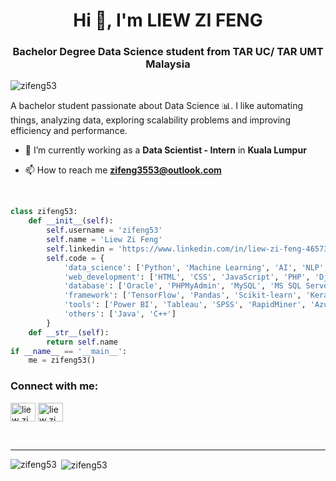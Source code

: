 <h1 align="center">Hi 👋, I'm LIEW ZI FENG</h1>
<h3 align="center">Bachelor Degree Data Science student from TAR UC/ TAR UMT Malaysia</h3>

<p align="left"> <img src="https://komarev.com/ghpvc/?username=zifeng53&label=Profile%20views&color=0e75b6&style=flat" alt="zifeng53" /> </p>

A bachelor student passionate about Data Science :bar_chart:. I like automating things, analyzing data, exploring scalability problems and improving efficiency and performance. 

<!-- - 🔭 I’m currently working on [Building E-Commerce Website using Django, React & MySQL](https://github.com/zifeng53/ECOMWEBSITE) -->

- 🌱 I’m currently working as a **Data Scientist - Intern** in **Kuala Lumpur**

- 📫 How to reach me **zifeng3553@outlook.com**
<br/>

```python
class zifeng53:
    def __init__(self):
        self.username = 'zifeng53'
        self.name = 'Liew Zi Feng'
        self.linkedin = 'https://www.linkedin.com/in/liew-zi-feng-4657361b2/'
        self.code = {
            'data_science': ['Python', 'Machine Learning', 'AI', 'NLP', 'R'],
            'web_development': ['HTML', 'CSS', 'JavaScript', 'PHP', 'Django'],
            'database': ['Oracle', 'PHPMyAdmin', 'MySQL', 'MS SQL Server', 'Azure Database', 'HeidiSQL', 'Firebase'],
            'framework': ['TensorFlow', 'Pandas', 'Scikit-learn', 'Keras', 'Matplotlib', 'NLTK', 'Seaborn'],
            'tools': ['Power BI', 'Tableau', 'SPSS', 'RapidMiner', 'Azure', 'Jupyter', 'RStudio','VS Code', 'Excel'],
            'others': ['Java', 'C++']
        }
    def __str__(self):
        return self.name
if __name__ == '__main__':
    me = zifeng53()
```

<h3 align="left">Connect with me:</h3>
<p align="left">
<a href="https://linkedin.com/in/liew-zi-feng-4657361b2" target="blank"><img align="center" src="https://cdn.jsdelivr.net/npm/simple-icons@3.0.1/icons/linkedin.svg" alt="liew zi feng" height="30" width="40" /></a>
<a href="https://kaggle.com/liewzifeng" target="blank"><img align="center" src="https://cdn.jsdelivr.net/npm/simple-icons@3.0.1/icons/kaggle.svg" alt="liew zi feng" height="30" width="40" /></a>
</p>
<br/>
<hr/>
<p><img align="left" src="https://github-readme-stats.vercel.app/api/top-langs?username=zifeng53&show_icons=true&locale=en&layout=compact" alt="zifeng53" /></p>

<p>&nbsp;<img align="center" src="https://github-readme-stats.vercel.app/api?username=zifeng53&show_icons=true&locale=en" alt="zifeng53" /></p>
